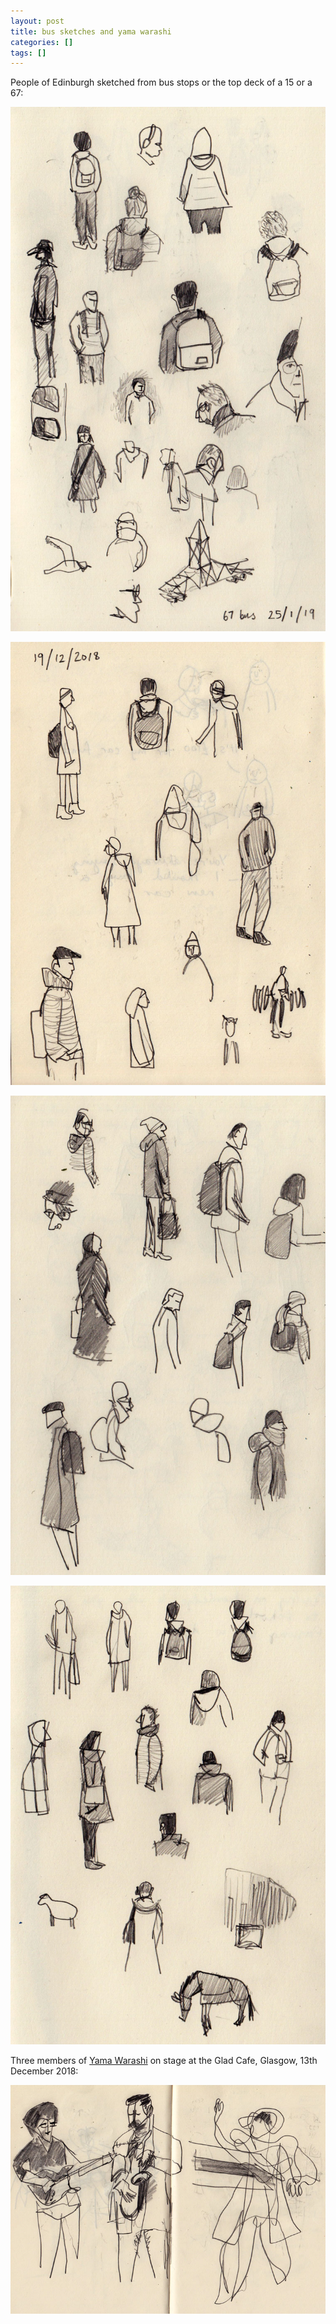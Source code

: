 ```yaml
---
layout: post
title: bus sketches and yama warashi
categories: []
tags: []
---
```


People of Edinburgh sketched from bus stops or the top deck of a 15 or a 67:

[![alt](/assets/img/blog/2019/bus-sketches-jan2019-2-760w.jpg)](/assets/img/blog/2019/bus-sketches-jan2019-2-760w.jpg)

[![alt](/assets/img/blog/2019/bus-sketches-jan2019-3-760w.jpg)](/assets/img/blog/2019/bus-sketches-jan2019-3-760w.jpg)

[![alt](/assets/img/blog/2019/bus-sketches-jan2019-4-760w.jpg)](/assets/img/blog/2019/bus-sketches-jan2019-4-760w.jpg)

[![alt](/assets/img/blog/2019/bus-sketches-jan2019-5-760w.jpg)](/assets/img/blog/2019/bus-sketches-jan2019-5-760w.jpg)

Three members of [Yama Warashi](https://www.yamawarashi.com/) on stage at the Glad Cafe, Glasgow, 13th December 2018:

[![alt](/assets/img/blog/2019/yama-warashi-760w.jpg)](/assets/img/blog/2019/yama-warashi-760w.jpg)